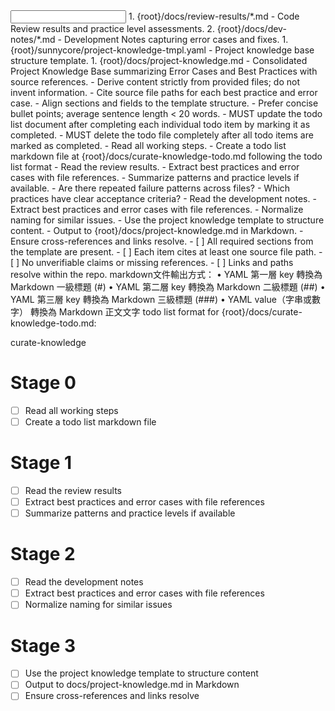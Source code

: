 <input>
  <context>
  1. {root}/docs/review-results/*.md - Code Review results and practice level assessments.
  2. {root}/docs/dev-notes/*.md - Development Notes capturing error cases and fixes.
  </context>
  <templates>
  1. {root}/sunnycore/project-knowledge-tmpl.yaml - Project knowledge base structure template.
  </templates>
</input>

<output>
1. {root}/docs/project-knowledge.md - Consolidated Project Knowledge Base summarizing Error Cases and Best Practices with source references.
</output>

<constraints importance="Important">
- Derive content strictly from provided files; do not invent information.
- Cite source file paths for each best practice and error case.
- Align sections and fields to the template structure.
- Prefer concise bullet points; average sentence length < 20 words.
- MUST update the todo list document after completing each individual todo item by marking it as completed.
- MUST delete the todo file completely after all todo items are marked as completed.
</constraints>

<workflow importance="Important">
  <stage id="0: plan">
  - Read all working steps.
  - Create a todo list markdown file at {root}/docs/curate-knowledge-todo.md following the todo list format 
  </stage>

  <stage id="1: conclude_review_results">
  - Read the review results.
  - Extract best practices and error cases with file references.
  - Summarize patterns and practice levels if available.

  <questions>
  - Are there repeated failure patterns across files?
  - Which practices have clear acceptance criteria?
  </questions>
  </stage>

  <stage id="2: conclude_development_notes">
  - Read the development notes.
  - Extract best practices and error cases with file references.
  - Normalize naming for similar issues.
  </stage>

  <stage id="3: curate_knowledge">
  - Use the project knowledge template to structure content.
  - Output to {root}/docs/project-knowledge.md in Markdown.
  - Ensure cross-references and links resolve.

  <checks>
  - [ ] All required sections from the template are present.
  - [ ] Each item cites at least one source file path.
  - [ ] No unverifiable claims or missing references.
  - [ ] Links and paths resolve within the repo.
  </checks>
  </stage>
</workflow>

<example>
markdown文件輸出方式：
	•	YAML 第一層 key 轉換為 Markdown 一級標題 (#)
	•	YAML 第二層 key 轉換為 Markdown 二級標題 (##)
	•	YAML 第三層 key 轉換為 Markdown 三級標題 (###)
	•	YAML value（字串或數字） 轉換為 Markdown 正文文字
</example>

<example>
todo list format for {root}/docs/curate-knowledge-todo.md:

curate-knowledge

# Stage 0
- [ ] Read all working steps
- [ ] Create a todo list markdown file

# Stage 1
- [ ] Read the review results
- [ ] Extract best practices and error cases with file references
- [ ] Summarize patterns and practice levels if available

# Stage 2
- [ ] Read the development notes
- [ ] Extract best practices and error cases with file references
- [ ] Normalize naming for similar issues

# Stage 3
- [ ] Use the project knowledge template to structure content
- [ ] Output to docs/project-knowledge.md in Markdown
- [ ] Ensure cross-references and links resolve
</example>